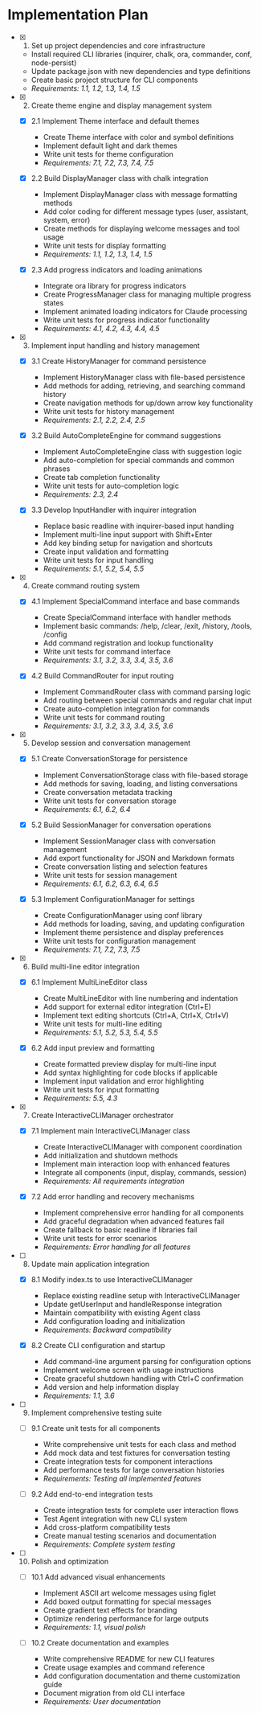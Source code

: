 # Implementation Plan

- [x] 1. Set up project dependencies and core infrastructure





  - Install required CLI libraries (inquirer, chalk, ora, commander, conf, node-persist)
  - Update package.json with new dependencies and type definitions
  - Create basic project structure for CLI components
  - _Requirements: 1.1, 1.2, 1.3, 1.4, 1.5_

- [x] 2. Create theme engine and display management system




  - [x] 2.1 Implement Theme interface and default themes





    - Create Theme interface with color and symbol definitions
    - Implement default light and dark themes
    - Write unit tests for theme configuration
    - _Requirements: 7.1, 7.2, 7.3, 7.4, 7.5_

  - [x] 2.2 Build DisplayManager class with chalk integration






    - Implement DisplayManager class with message formatting methods
    - Add color coding for different message types (user, assistant, system, error)
    - Create methods for displaying welcome messages and tool usage
    - Write unit tests for display formatting
    - _Requirements: 1.1, 1.2, 1.3, 1.4, 1.5_

  - [x] 2.3 Add progress indicators and loading animations





    - Integrate ora library for progress indicators
    - Create ProgressManager class for managing multiple progress states
    - Implement animated loading indicators for Claude processing
    - Write unit tests for progress indicator functionality
    - _Requirements: 4.1, 4.2, 4.3, 4.4, 4.5_

- [x] 3. Implement input handling and history management







  - [x] 3.1 Create HistoryManager for command persistence


    - Implement HistoryManager class with file-based persistence
    - Add methods for adding, retrieving, and searching command history
    - Create navigation methods for up/down arrow key functionality
    - Write unit tests for history management
    - _Requirements: 2.1, 2.2, 2.4, 2.5_

  - [x] 3.2 Build AutoCompleteEngine for command suggestions


    - Implement AutoCompleteEngine class with suggestion logic
    - Add auto-completion for special commands and common phrases
    - Create tab completion functionality
    - Write unit tests for auto-completion logic
    - _Requirements: 2.3, 2.4_



  - [x] 3.3 Develop InputHandler with inquirer integration





    - Replace basic readline with inquirer-based input handling
    - Implement multi-line input support with Shift+Enter
    - Add key binding setup for navigation and shortcuts
    - Create input validation and formatting
    - Write unit tests for input handling
    - _Requirements: 5.1, 5.2, 5.4, 5.5_

- [x] 4. Create command routing system





  - [x] 4.1 Implement SpecialCommand interface and base commands





    - Create SpecialCommand interface with handler methods
    - Implement basic commands: /help, /clear, /exit, /history, /tools, /config
    - Add command registration and lookup functionality
    - Write unit tests for command interface
    - _Requirements: 3.1, 3.2, 3.3, 3.4, 3.5, 3.6_

  - [x] 4.2 Build CommandRouter for input routing





    - Implement CommandRouter class with command parsing logic
    - Add routing between special commands and regular chat input
    - Create auto-completion integration for commands
    - Write unit tests for command routing
    - _Requirements: 3.1, 3.2, 3.3, 3.4, 3.5, 3.6_

- [x] 5. Develop session and conversation management






  - [x] 5.1 Create ConversationStorage for persistence





    - Implement ConversationStorage class with file-based storage
    - Add methods for saving, loading, and listing conversations
    - Create conversation metadata tracking
    - Write unit tests for conversation storage
    - _Requirements: 6.1, 6.2, 6.4_

  - [x] 5.2 Build SessionManager for conversation operations





    - Implement SessionManager class with conversation management
    - Add export functionality for JSON and Markdown formats
    - Create conversation listing and selection features
    - Write unit tests for session management
    - _Requirements: 6.1, 6.2, 6.3, 6.4, 6.5_

  - [x] 5.3 Implement ConfigurationManager for settings





    - Create ConfigurationManager using conf library
    - Add methods for loading, saving, and updating configuration
    - Implement theme persistence and display preferences
    - Write unit tests for configuration management
    - _Requirements: 7.1, 7.2, 7.3, 7.5_

- [x] 6. Build multi-line editor integration





  - [x] 6.1 Implement MultiLineEditor class






    - Create MultiLineEditor with line numbering and indentation
    - Add support for external editor integration (Ctrl+E)
    - Implement text editing shortcuts (Ctrl+A, Ctrl+X, Ctrl+V)
    - Write unit tests for multi-line editing
    - _Requirements: 5.1, 5.2, 5.3, 5.4, 5.5_

  - [x] 6.2 Add input preview and formatting





    - Create formatted preview display for multi-line input
    - Add syntax highlighting for code blocks if applicable
    - Implement input validation and error highlighting
    - Write unit tests for input formatting
    - _Requirements: 5.5, 4.3_

- [x] 7. Create InteractiveCLIManager orchestrator




  - [x] 7.1 Implement main InteractiveCLIManager class





    - Create InteractiveCLIManager with component coordination
    - Add initialization and shutdown methods
    - Implement main interaction loop with enhanced features
    - Integrate all components (input, display, commands, session)
    - _Requirements: All requirements integration_

  - [x] 7.2 Add error handling and recovery mechanisms





    - Implement comprehensive error handling for all components
    - Add graceful degradation when advanced features fail
    - Create fallback to basic readline if libraries fail
    - Write unit tests for error scenarios
    - _Requirements: Error handling for all features_

- [ ] 8. Update main application integration
  - [x] 8.1 Modify index.ts to use InteractiveCLIManager





    - Replace existing readline setup with InteractiveCLIManager
    - Update getUserInput and handleResponse integration
    - Maintain compatibility with existing Agent class
    - Add configuration loading and initialization
    - _Requirements: Backward compatibility_

  - [x] 8.2 Create CLI configuration and startup





    - Add command-line argument parsing for configuration options
    - Implement welcome screen with usage instructions
    - Create graceful shutdown handling with Ctrl+C confirmation
    - Add version and help information display
    - _Requirements: 1.1, 3.6_

- [ ] 9. Implement comprehensive testing suite
  - [ ] 9.1 Create unit tests for all components
    - Write comprehensive unit tests for each class and method
    - Add mock data and test fixtures for conversation testing
    - Create integration tests for component interactions
    - Add performance tests for large conversation histories
    - _Requirements: Testing all implemented features_

  - [ ] 9.2 Add end-to-end integration tests
    - Create integration tests for complete user interaction flows
    - Test Agent integration with new CLI system
    - Add cross-platform compatibility tests
    - Create manual testing scenarios and documentation
    - _Requirements: Complete system testing_

- [ ] 10. Polish and optimization
  - [ ] 10.1 Add advanced visual enhancements
    - Implement ASCII art welcome messages using figlet
    - Add boxed output formatting for special messages
    - Create gradient text effects for branding
    - Optimize rendering performance for large outputs
    - _Requirements: 1.1, visual polish_

  - [ ] 10.2 Create documentation and examples
    - Write comprehensive README for new CLI features
    - Create usage examples and command reference
    - Add configuration documentation and theme customization guide
    - Document migration from old CLI interface
    - _Requirements: User documentation_
